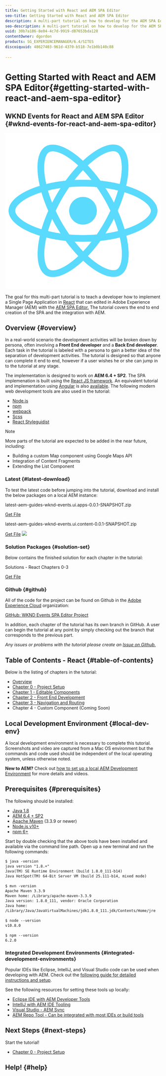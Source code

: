 ```yaml
---
title: Getting Started with React and AEM SPA Editor
seo-title: Getting Started with React and AEM SPA Editor
description: A multi-part tutorial on how to develop for the AEM SPA Editor. Walks through the implementation of a Single Page Application, written using React JS, that can be edited within Adobe Experience Manager. Covers foundational topics like project setup, component mapping, front end development tools, and application routing.
seo-description: A multi-part tutorial on how to develop for the AEM SPA Editor. Walks through the implementation of a Single Page Application, written using React JS, that can be edited within Adobe Experience Manager. Covers foundational topics like project setup, component mapping, front end development tools, and application routing.
uuid: 30b7a186-8e04-4c7d-9919-d87653bda128
contentOwner: dgordon
products: SG_EXPERIENCEMANAGER/6.4/SITES
discoiquuid: 48627403-961d-4370-b518-7e1b0b140c88

---
```


# Getting Started with React and AEM SPA Editor{#getting-started-with-react-and-aem-spa-editor}

## WKND Events for React and AEM SPA Editor {#wknd-events-for-react-and-aem-spa-editor}

![](assets/react-logo.png)

The goal for this multi-part tutorial is to teach a developer how to implement a Single Page Application in [React](https://reactjs.org/) that can edited in Adobe Experience Manager (AEM) with the [AEM SPA Editor.](https://helpx.adobe.com/experience-manager/6-4/sites/developing/using/spa-overview.html) The tutorial covers the end to end creation of the SPA and the integration with AEM.

## Overview {#overview}

In a real-world scenario the development activities will be broken down by persona, often involving a **Front End developer** and a **Back End developer**. Each task in the tutorial is labeled with a persona to gain a better idea of the separation of development activities. The tutorial is designed so that anyone can complete it end to end, however if a user wishes he or she can jump in to the tutorial at any stage.

The implementation is designed to work on **AEM 6.4 + SP2**. The SPA implemenation is built using the [React JS framework](https://reactjs.org/). An equivalent tutorial and implementation using [Angular](https://angularjs.org/) is also [available](../../../sites/using/getting-started-spa-wknd-tutorial-develop/angular.md). The following modern web development tools are also used in the tutorial:

* [Node.js](https://nodejs.org/en/)
* [npm](https://www.npmjs.com/)
* [webpack](https://webpack.js.org/)
* [Scss](http://sass-lang.com/documentation/file.SCSS_FOR_SASS_USERS.html)
* [React Styleguidist](https://react-styleguidist.js.org/)

>[!NOTE]
>
>More parts of the tutorial are expected to be added in the near future, including:
>
>* Building a custom Map component using Google Maps API
>* Integration of Content Fragments
>* Extending the List Component
>

### Latest {#latest-download}

To test the latest code before jumping into the tutorial, download and install the below packages on a local AEM instance:

latest-aem-guides-wknd-events.ui.apps-0.0.1-SNAPSHOT.zip

[Get File](assets/aem-guides-wknd-eventsuiapps-001-snapshot.zip)

latest-aem-guides-wknd-events.ui.content-0.0.1-SNAPSHOT.zip

[Get File](assets/aem-guides-wknd-eventsuicontent-001-snapshot.zip)
![](assets/aem-final.gif) 

### Solution Packages {#solution-set}

Below contains the finished solution for each chapter in the tutorial:

Solutions - React Chapters 0-3

[Get File](assets/solution-aem-guides-wknd-events-react.zip)

### Github {#github}

All of the code for the project can be found on Github in the [Adobe Experience Cloud](https://github.com/Adobe-Marketing-Cloud) organization:

[GitHub: WKND Events SPA Editor Project](https://github.com/Adobe-Marketing-Cloud/aem-guides-wknd-events)

In addition, each chapter of the tutorial has its own branch in GitHub. A user can begin the tutorial at any point by simply checking out the branch that corresponds to the previous part.

*Any issues or problems with the tutorial please create an [Issue on Github.](https://github.com/Adobe-Marketing-Cloud/aem-guides-wknd-events/issues)*

## Table of Contents - React {#table-of-contents}

Below is the listing of chapters in the tutorial:

* [Overview](react/react.md)
* [Chapter 0 - Project Setup](react/chapter-0.md)
* [Chapter 1 - Editable Components](react/chapter-1.md)
* [Chapter 2 - Front End Development](react/chapter-2.md)
* [Chapter 3 - Navigation and Routing](react/chapter-3.md)
* Chapter 4 - Custom Component (Coming Soon)

## Local Development Environment {#local-dev-env}

A local development environment is necessary to complete this tutorial. Screenshots and video are captured from a Mac OS environment but the commands and code used should be independent of the local operating system, unless otherwise noted.

**New to AEM?** Check out [how to set up a local AEM Development Environment](https://helpx.adobe.com/experience-manager/kt/platform-repository/using/local-aem-dev-environment-article-setup.html) for more details and videos.

## Prerequisites {#prerequisites}

The following should be installed:

* [Java 1.8](http://www.oracle.com/technetwork/java/javase/downloads/index.html)
* [AEM 6.4 + SP2](https://helpx.adobe.com/experience-manager/6-4/release-notes/sp-release-notes.html)
* [Apache Maven](https://maven.apache.org/) (3.3.9 or newer)
* [Node.js v10+](https://nodejs.org/en/)
* [npm 6+](https://www.npmjs.com/)

Start by double checking that the above tools have been installed and available via the command line path. Open up a new terminal and run the following commands:

```shell
$ java -version
java version "1.8.+"
Java(TM) SE Runtime Environment (build 1.8.0_111-b14)
Java HotSpot(TM) 64-Bit Server VM (build 25.111-b14, mixed mode)
 
$ mvn -version
Apache Maven 3.3.9
Maven home: /Library/apache-maven-3.3.9
Java version: 1.8.0_111, vendor: Oracle Corporation
Java home: /Library/Java/JavaVirtualMachines/jdk1.8.0_111.jdk/Contents/Home/jre
 
$ node --version
v10.8.0
 
$ npm --version
6.2.0
```

### Integrated Development Environments {#integrated-development-environments}

Popular IDEs like Eclipse, IntelliJ, and Visual Studio code can be used when developing with AEM. Check out the [following guide for detailed instructions and setup](https://helpx.adobe.com/experience-manager/kt/platform-repository/using/local-aem-dev-environment-article-setup.html).

See the following resources for setting these tools up locally:

* [Eclipse IDE with AEM Developer Tools](https://helpx.adobe.com/experience-manager/6-4/sites/developing/using/aem-eclipse.html)
* [IntelliJ with AEM IDE Tooling](https://plugins.jetbrains.com/plugin/9563-aem-ide-tooling-4-intellij)
* [Visual Studio - AEM Sync](https://marketplace.visualstudio.com/items?itemName=Yinkai15.aemsync)
* [AEM Repo Tool - Can be integrated with most IDEs or build tools](https://helpx.adobe.com/experience-manager/6-4/sites/developing/using/aem-repo-tool.html)

## Next Steps {#next-steps}

Start the tutorial!

* [Chapter 0 - Project Setup](../../../sites/using/getting-started-spa-wknd-tutorial-develop/react/chapter-0.md)

## Help! {#help}

